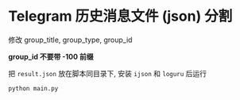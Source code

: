 # Telegram 历史消息文件 (json) 分割

修改 group_title, group_type, group_id

**group_id 不要带 -100 前缀**

把 `result.json` 放在脚本同目录下, 安装 `ijson` 和 `loguru` 后运行

```bash
python main.py
```
